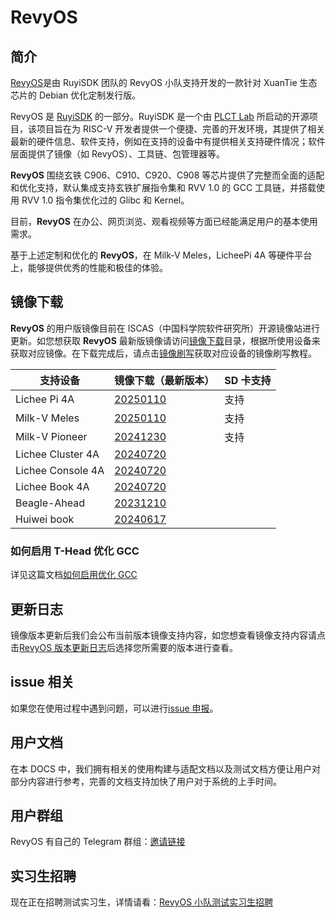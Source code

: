# RevyOS

## 简介

[RevyOS](https://github.com/orgs/revyos/repositories)是由 RuyiSDK 团队的 RevyOS 小队支持开发的一款针对 XuanTie 生态芯片的 Debian 优化定制发行版。

RevyOS 是 [RuyiSDK](https://ruyisdk.org/) 的一部分。RuyiSDK 是一个由 [PLCT Lab](https://plctlab.org/en/) 所启动的开源项目，该项目旨在为 RISC-V 开发者提供一个便捷、完善的开发环境，其提供了相关最新的硬件信息、软件支持，例如在支持的设备中有提供相关支持硬件情况；软件层面提供了镜像（如 RevyOS）、工具链、包管理器等。

__RevyOS__ 围绕玄铁 C906、C910、C920、C908 等芯片提供了完整而全面的适配和优化支持，默认集成支持玄铁扩展指令集和 RVV 1.0 的 GCC 工具链，并搭载使用 RVV 1.0 指令集优化过的 Glibc 和 Kernel。

目前，__RevyOS__ 在办公、网页浏览、观看视频等方面已经能满足用户的基本使用需求。

基于上述定制和优化的 __RevyOS__，在 Milk-V Meles，LicheePi 4A 等硬件平台上，能够提供优秀的性能和极佳的体验。

## 镜像下载

__RevyOS__ 的用户版镜像目前在 ISCAS（中国科学院软件研究所）开源镜像站进行更新。如您想获取 __RevyOS__ 最新版镜像请访问[镜像下载](https://mirror.iscas.ac.cn/revyos/extra/images/)目录，根据所使用设备来获取对应镜像。在下载完成后，请点击[镜像刷写](./Installation/install.md)获取对应设备的镜像刷写教程。

| 支持设备          | 镜像下载（最新版本）                                                             |  SD 卡支持 |
| ----------------- | -------------------------------------------------------------------------------- | --------- |
| Lichee Pi 4A      | [20250110](https://mirror.iscas.ac.cn/revyos/extra/images/lpi4a/20250110/)       | 支持       |
| Milk-V Meles      | [20250110](https://mirror.iscas.ac.cn/revyos/extra/images/meles/20250110/)       | 支持       |
| Milk-V Pioneer    | [20241230](https://mirror.iscas.ac.cn/revyos/extra/images/sg2042/20241230/)      | 支持       |
| Lichee Cluster 4A | [20240720](https://mirror.iscas.ac.cn/revyos/extra/images/lpi4a/)                |           |
| Lichee Console 4A | [20240720](https://mirror.iscas.ac.cn/revyos/extra/images/lcon4a/20240720/)      |           |
| Lichee Book 4A    | [20240720](https://mirror.iscas.ac.cn/revyos/extra/images/laptop4a/)             |           |
| Beagle-Ahead      | [20231210](https://mirror.iscas.ac.cn/revyos/extra/images/beagle/20231210/)      |           |
| Huiwei book       | [20240617](https://mirror.iscas.ac.cn/revyos/extra/images/huiwei/test/20240617/) |           |

### 如何启用 T-Head 优化 GCC

详见这篇文档[如何启用优化 GCC](build/debian/enable_optimization_gcc.md)

## 更新日志

镜像版本更新后我们会公布当前版本镜像支持内容，如您想查看镜像支持内容请点击[RevyOS 版本更新日志](./changelog/changelog-index.md)后选择您所需要的版本进行查看。

## issue 相关

如果您在使用过程中遇到问题，可以进行[issue 申报](./issue.md)。

## 用户文档

在本 DOCS 中，我们拥有相关的使用构建与适配文档以及测试文档方便让用户对部分内容进行参考，完善的文档支持加快了用户对于系统的上手时间。

## 用户群组

RevyOS 有自己的 Telegram 群组：[邀请链接](https://t.me/+Pi6px22-OsUxM2M1)

## 实习生招聘

现在正在招聘测试实习生，详情请看：[RevyOS 小队测试实习生招聘](https://github.com/plctlab/weloveinterns/blob/master/open-internships.md#j143-revyos%E5%B0%8F%E9%98%9F%E6%B5%8B%E8%AF%95%E5%AE%9E%E4%B9%A0%E7%94%9F20241111%E5%BC%80%E6%94%BE100%E5%90%8D)
